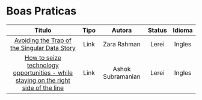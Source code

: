 # Boas Praticas

|Titulo|Tipo|Autora|Status| Idioma |
| :-------------: | :----------: | :-------------: | :----------: | :----------: |
|[Avoiding the Trap of the Singular Data Story](https://botpopuli.net/avoiding-the-trap-of-the-singular-data-story)|Link|Zara Rahman|Lerei|Ingles|
|[How to seize technology opportunities - while staying on the right side of the line](https://www.thoughtworks.com/insights/blog/how-seize-technology-opportunities-while-staying-right-side-line?utm_source=twitter&utm_medium=social&utm_campaign=ttt)|Link|Ashok Subramanian|Lerei|Ingles|
